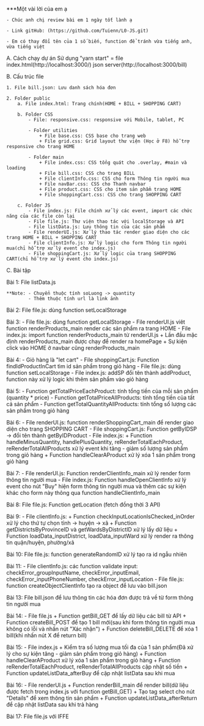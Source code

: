 ***Một vài lời của em ạ

    - Chúc anh chị review bài em 1 ngày tốt lành ạ

    - Link gitHub: (https://github.com/Tuienn/L0-JS.git)

    - Em có thay đổi tên của 1 số biến, function để tránh vừa tiếng anh, vừa tiếng việt

A. Cách chạy dự án
    Sử dụng "yarn start" = file index.html(http://localhost:3000/) 
                           json server(http://localhost:3000/bill)

B. Cấu trúc file 

    1. File bill.json: Lưu danh sách hóa đơn 

    2. Folder public
        a. File index.html: Trang chính(HOME + BILL + SHOPPING CART)

        b. Folder CSS 
            - File: responsive.css: responsive với Mobile, tablet, PC 

            - Folder utilities 
                + File base.css: CSS base cho trang web 
                + File grid.css: Grid layout thư viện (Học ở F8) hỗ trợ responsive cho trang HOME 

            - Folder main 
                + File index.css: CSS tổng quát cho .overlay, #main và loading  
                + File bill.css: CSS cho trang BILL 
                + File clientInfo.css: CSS cho form Thông tin người mua 
                + File navBar.css: CSS cho Thanh navbar 
                + File product.css: CSS cho item sản phẩm trang HOME 
                + File shoppingCart.css: CSS cho trang SHOPPING CART

        c. Folder JS 
            - File index.js: File chính xử lý các event, import các chức năng của các file còn lại 
            - File file.js: Thư viện thao tác với localStorage và API 
            - File listData.js: Lưu thông tin của các sản phẩm 
            - File renderUI.js: Xử lý thao tác render giao diện cho các trang HOME + BILL + SHOPPING CART 
            - File clientInfo.js: Xử lý logic cho form Thông tin người mua(chỉ hỗ trợ xử lý event cho index.js)
            - File shoppingCart.js: Xử lý logic của trang SHOPPING CART(chỉ hỗ trợ xử lý event cho index.js)
C. Bài tập

Bài 1: File listData.js 

    **Note: - Chuyển thuộc tính soLuong -> quantity
            - Thêm thuộc tính url là link ảnh

Bài 2: File file.js: dùng function setLocalStorage

Bài 3: 
    - File file.js: dùng function getLocalStorage
    - File renderUI.js viêt function renderProducts_main render các sản phẩm ra trang HOME
    - File index.js: import function renderProducts_main từ renderUI.js
        + Lần đầu mặc định renderProducts_main được chạy để render ra homePage
        + Sự kiện click vào HOME ở navbar cũng renderProducts_main

Bài 4: 
    - Giỏ hàng là "let cart"
    - File shoppingCart.js: Function findIdProductInCart tìm id sản phẩm trong giỏ hàng
    - File file.js: dùng function setLocalStorage
    - File index.js: addSP đổi tên thành addProduct, function này xử lý logic khi thêm sản phẩm vào giỏ hàng

Bài 5: 
    - Function getTotalPriceEachProduct: tính tổng tiền của mỗi sản phẩm (quantity * price)
    - Function getTotalPriceAllProducts: tính tổng tiền của tất cả sản phẩm
    - Function getTotalQuantityAllProducts: tính tổng số lượng các sản phẩm trong giỏ hàng

Bài 6: 
    - File renderUI.js: function renderShoppingCart_main để render giao diện cho trang SHOPPING CART 
    - File shoppingCart.js: Function getByIDSP -> đổi tên thành getByIDProduct
    - File index.js: 
        + Function handleMinusQuantity, handlePlusQuantity, reRenderTotalEachProduct, reRenderTotalAllProducts xử lý event khi tăng - giảm số lượng sản phẩm trong giỏ hàng
        + Function handleClearAProduct xử lý xóa 1 sản phẩm trong giỏ hàng

Bài 7:
    - File renderUI.js: Function renderClientInfo_main xử lý render form thông tin người mua
    - File index.js: Function handleOpenClientInfo xử lý event cho nút "Buy" hiện form thông tin người mua và thêm các sự kiện khác cho form này thông qua function handleClientInfo_main

Bài 8: File file.js:  Function getLocation (fetch đồng thời 3 API)

Bài 9:
    - File clientInfo.js: 
        + Function checkInputLocationIsChecked_inOrder xử lý cho thứ tự chọn tỉnh -> huyện -> xã
        + Function getDistrictsByProvinceID và getWardsByDistrictID xử lý lấy dữ liệu
        + Function loadData_inputDistrict, loadData_inputWard xử lý render ra thông tin quận/huyện, phường/xã

Bài 10: File file.js: function generateRandomID xử lý tạo ra id ngẫu nhiên

Bài 11: 
    - File clientInfo.js: các function validate input: checkError_groupInputName, checkError_inputEmail, checkError_inputPhoneNumber, checkError_inputLocation
    - File file.js: function createObjectClientInfo tạo ra object để lưu vào bill.json 

Bài 13: File bill.json để lưu thông tin các hóa đơn được trả về từ form thông tin người mua

Bài 14: 
    - File file.js
        + Function getBill_GET để lấy dữ liệu các bill từ API
        + Function createBill_POST để tạo 1 bill mới(sau khi form thông tin người mua không có lỗi và nhấn nút "Xác nhận")
        + Function deleteBill_DELETE để xóa 1 bill(khi nhấn nút X để return bill)

Bài 15: 
    - File index.js
        + Kiểm tra số lượng mua tối đa của 1 sản phẩm(Đã xử lý cho sự kiện tăng - giảm sản phẩm trong giỏ hàng)
        + Function handleClearAProduct xử lý xóa 1 sản phẩm trong giỏ hàng
        + Function reRenderTotalEachProduct, reRenderTotalAllProducts cập nhật số tiền
        + Function updateListData_afterBuy để cập nhật listData sau khi mua

Bài 16: 
    - File renderUI.js
        + Function renderBill_main để render bill(dữ liệu được fetch trong index.js với function getBill_GET)
        + Tạo tag select cho nút "Details" để xem thông tin sản phẩm
        + Function updateListData_afterReturn để cập nhật listData sau khi trả hàng

Bài 17: File file.js với IFFE

    


    

